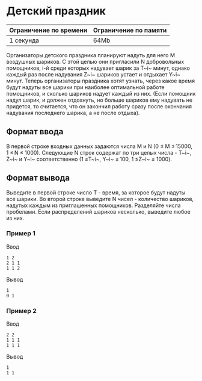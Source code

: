# Детский праздник

| Ограничение по времени |  Ограничение по памяти|
|--|--|
| 1 секунда | 64Mb |

Организаторы детского праздника планируют надуть для него M воздушных шариков. С этой целью они пригласили N добровольных помощников, i-й среди которых надувает шарик за T~i~ минут, однако каждый раз после надувания Z~i~ шариков устает и отдыхает Y~i~ минут. Теперь организаторы праздника хотят узнать, через какое время будут надуты все шарики при наиболее оптимальной работе помощников, и сколько шариков надует каждый из них. (Если помощник надул шарик, и должен отдохнуть, но больше шариков ему надувать не придется, то считается, что он закончил работу сразу после окончания надувания последнего шарика, а не после отдыха).

## Формат ввода

В первой строке входных данных задаются числа M и N (0 ≤ M ≤ 15000, 1 ≤ N ≤ 1000). Следующие N строк содержат по три целых числа - T~i~, Z~i~ и Y~i~ соответственно (1 ≤T~i~, Y~i~ ≤ 100, 1 ≤Z~i~ ≤ 1000).

## Формат вывода

Выведите в первой строке число T - время, за которое будут надуты все шарики. Во второй строке выведите N чисел - количество шариков, надутых каждым из приглашенных помощников. Разделяйте числа пробелами. Если распределений шариков несколько, выведите любое из них.

### Пример 1

Ввод

    1 2
    2 1 1
    1 1 2

Вывод

    1
    0 1 

### Пример 2

Ввод

    2 2
    1 1 1
    1 1 1

Вывод

    1
    1 1 